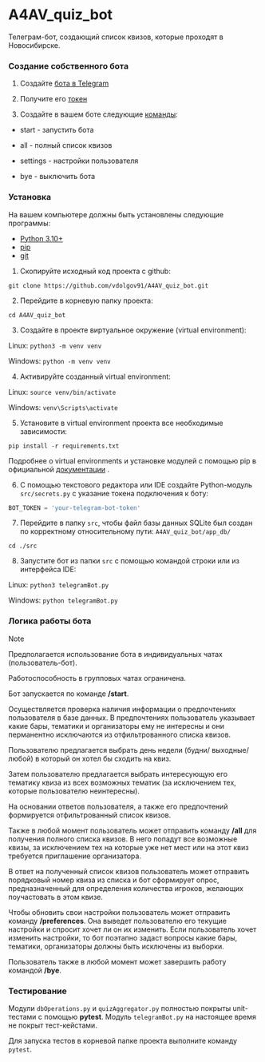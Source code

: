 # A4AV_quiz_bot
Телеграм-бот, создающий список квизов, которые проходят в Новосибирске.

### Создание собственного бота
1. Создайте [бота в Telegram](https://core.telegram.org/bots/features#creating-a-new-bot)

2. Получите его [токен](https://core.telegram.org/bots/tutorial#obtain-your-bot-token)

3. Создайте в вашем боте следующие [команды](https://core.telegram.org/bots/tutorial#executing-commands):

- start - запустить бота

- all - полный список квизов

- settings - настройки пользователя

- bye - выключить бота

### Установка
На вашем компьютере должны быть установлены следующие программы:
- [Python 3.10+](https://www.python.org/downloads/)
- [pip](https://pip.pypa.io/en/stable/installation/)
- [git](https://git-scm.com/book/en/v2/Getting-Started-Installing-Git)

1. Скопируйте исходный код проекта с github:
```
git clone https://github.com/vdolgov91/A4AV_quiz_bot.git
```

2. Перейдите в корневую папку проекта:
```
cd A4AV_quiz_bot
```

3. Создайте в проекте виртуальное окружение (virtual environment):

Linux: `python3 -m venv venv`

Windows: `python -m venv venv`

4. Активируйте созданный virtual environment:

Linux: `source venv/bin/activate`

Windows: `venv\Scripts\activate`

5. Установите в virtual environment проекта все необходимые зависимости: 
```
pip install -r requirements.txt
```

Подробнее о virtual environments и установке модулей с помощью pip в официальной 
[документации](https://packaging.python.org/en/latest/guides/installing-using-pip-and-virtual-environments/) .

6. С помощью текстового редактора или IDE создайте Python-модуль `src/secrets.py` с указание токена подключения к боту:
```python
BOT_TOKEN = 'your-telegram-bot-token'
```

7. Перейдите в папку `src`, чтобы файл базы данных SQLite был создан по корректному относительному пути: 
`A4AV_quiz_bot/app_db/`
```
cd ./srс
```

8. Запустите бот из папки `src` с помощью командой строки или из интерфейса IDE:

Linux: `python3 telegramBot.py`

Windows: `python telegramBot.py`


### Логика работы бота
> [!NOTE] 
> Предполагается использование бота в индивидуальных чатах (пользователь-бот). 
> 
> Работоспособность в групповых чатах ограничена.


Бот запускается по команде **/start**.

Осуществляется проверка наличия информации о предпочтениях пользователя в базе данных. В предпочтениях пользователь 
указывает какие бары, тематики и организаторы ему не интересны и они перманентно исключаются из отфильтрованного списка 
квизов.

Пользователю предлагается выбрать день недели (будни/ выходные/ любой) в который он хотел бы сходить на квиз.

Затем пользователю предлагается выбрать интересующую его тематику квиза из всех возможных тематик (за исключением тех, 
которые пользователю неинтересны).

На основании ответов пользователя, а также его предпочтений формируется отфильтрованный список квизов.

Также в любой момент пользователь может отправить команду **/all** для получения полного списка квизов. 
В него попадут все возможные квизы, за исключением тех на которые уже нет мест или на этот квиз требуется приглашение 
организатора.

В ответ на полученный список квизов пользователь может отправить порядковый номер квиза из списка и бот сформирует 
опрос, предназначенный для определения количества игроков, желающих поучастовать в этом квизе.

Чтобы обновить свои настройки пользователь может отправить команду **/preferences**. Она выведет пользователю его 
текущие настройки и спросит хочет ли он их изменить. Если пользователь хочет изменить настройки, то бот поэтапно 
задаст вопросы какие бары, тематики, организаторы должны быть исключены из выборки.

Пользователь также в любой момент может завершить работу командой **/bye**.

### Тестирование
Модули `dbOperations.py` и `quizAggregator.py` полностью покрыты unit-тестами с помощью **pytest**.
Модуль `telegramBot.py` на настоящее время не покрыт тест-кейстами.

Для запуска тестов в корневой папке проекта выполните команду `pytest`.
